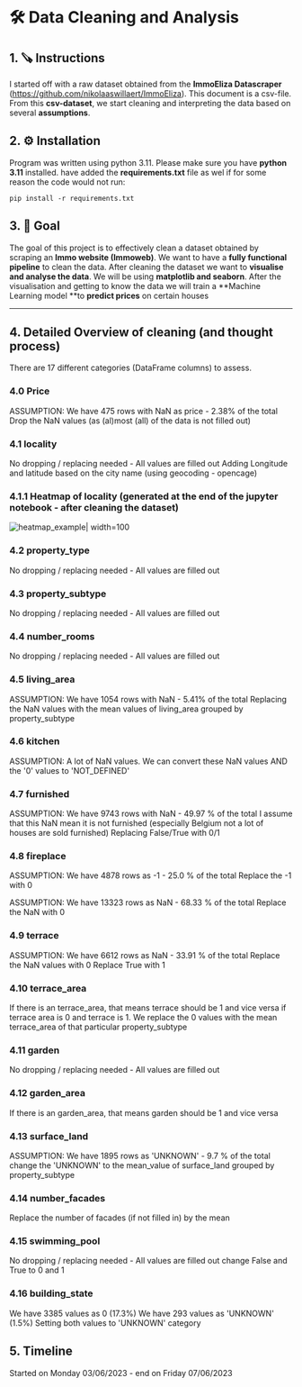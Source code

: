 #  :hammer_and_wrench: Data Cleaning and Analysis 

## 1. :carpentry_saw: Instructions
I started off with a raw dataset obtained from the **ImmoEliza Datascraper** (https://github.com/nikolaaswillaert/ImmoEliza). This document is a csv-file.
From this **csv-dataset**, we start cleaning and interpreting the data based on several **assumptions**.

## 2. :gear: Installation

Program was written using python 3.11. Please make sure you have **python 3.11** installed. have added the **requirements.txt** file as wel if for some reason the code would not run:
```
pip install -r requirements.txt
```
## 3. :nazar_amulet: Goal 
The goal of this project is to effectively clean a dataset obtained by scraping an **Immo website (Immoweb)**. We want to have a **fully functional pipeline** to clean the data. After cleaning the dataset we want to **visualise and analyse the data**. We will be using **matplotlib and seaborn**. After the visualisation and getting to know the data we will train a **Machine Learning model **to **predict prices** on certain houses



----------------------------------------------------------------------------------------------------------
## 4. Detailed Overview of cleaning (and thought process)
There are 17 different categories (DataFrame columns) to assess.

### 4.0 Price
ASSUMPTION:  We have 475 rows with NaN as price - 2.38% of the total
Drop the NaN values (as (al)most (all) of the data is not filled out) 

### 4.1 locality
No dropping / replacing needed - All values are filled out
Adding Longitude and latitude based on the city name (using geocoding - opencage)

### 4.1.1 Heatmap of locality (generated at the end of the jupyter notebook - after cleaning the dataset)

![heatmap_example](https://github.com/nikolaaswillaert/ImmoElizaDataAnalysis/assets/106211266/6d1101cc-adc9-4bef-9d2b-f216a2efa5c1)| width=100


### 4.2 property_type
No dropping / replacing needed - All values are filled out

### 4.3 property_subtype
No dropping / replacing needed - All values are filled out

### 4.4 number_rooms
No dropping / replacing needed - All values are filled out

### 4.5 living_area
ASSUMPTION: We have 1054 rows with NaN - 5.41% of the total
Replacing the NaN values with the mean values of living_area grouped by property_subtype

### 4.6 kitchen
ASSUMPTION: A lot of NaN values. We can convert these NaN values AND the '0' values to 'NOT_DEFINED'

### 4.7 furnished
ASSUMPTION: We have 9743 rows with NaN - 49.97 % of the total
I assume that this NaN mean it is not furnished (especially Belgium not a lot of houses are sold furnished)
Replacing False/True with 0/1

### 4.8 fireplace
ASSUMPTION: We have 4878 rows as -1 - 25.0 % of the total
Replace the -1 with 0

ASSUMPTION: We have 13323 rows as NaN - 68.33 % of the total
Replace the NaN with 0

### 4.9 terrace
ASSUMPTION: We have 6612 rows as NaN - 33.91 % of the total
Replace the NaN values with 0
Replace True with 1

### 4.10 terrace_area
If there is an terrace_area, that means terrace should be 1 and vice versa
if terrace area is 0 and terrace is 1. We replace the 0 values with the mean terrace_area of that particular property_subtype

### 4.11 garden
No dropping / replacing needed - All values are filled out

### 4.12 garden_area
If there is an garden_area, that means garden should be 1 and vice versa

### 4.13 surface_land
ASSUMPTION: We have 1895 rows as 'UNKNOWN' - 9.7 % of the total
change the 'UNKNOWN' to the mean_value of surface_land grouped by property_subtype

### 4.14 number_facades
Replace the number of facades (if not filled in) by the mean 

### 4.15 swimming_pool
No dropping / replacing needed - All values are filled out
change False and True to 0 and 1

### 4.16 building_state
We have 3385 values as 0 (17.3%)
We have 293 values as 'UNKNOWN' (1.5%)
Setting both values to 'UNKNOWN' category

## 5. Timeline
Started on Monday 03/06/2023 - end on Friday 07/06/2023
